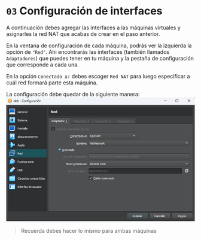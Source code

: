 # `03` Configuración de interfaces 

A continuación debes agregar las interfaces a las máquinas virtuales y asignarles la red NAT que acabas de crear en el paso anterior.

En la ventana de configuración de cada máquina, podrás ver la izquierda la opción de `"Red"`. Ahi encontrarás las interfaces (también llamados `Adaptadores`) que puedes tener en tu máquina y la pestaña de configuración que corresponde a cada una.

En la opción `Conectado a:` debes escoger `Red NAT` para luego especificar a cuál red formará parte esta máquina.

La configuración debe quedar de la siguiente manera:
![Configuración de red NAT](../../.learn/assets/vbox-vm-nat-network.png)

> Recuerda debes hacer lo mismo para ambas máquinas
